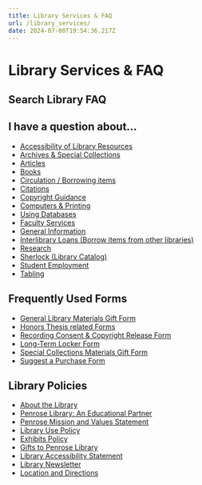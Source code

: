 ```yaml
---
title: Library Services & FAQ
url: /library_services/
date: 2024-07-08T19:54:36.217Z
---
```


<div clasmain-and-footer">
<div class="main">
<div class="page-title">
<h1>Library Services &amp; FAQ</h1>
</div>
<main id="main" class="secondary-main">

<h2 id="search-library-faq">Search Library FAQ</h2>

<script src="https://asklibrarian.whitman.edu/1.0/widgets/14974"></script> 
<div id="s-la-widget-14974"></div>
<div style="display:block; clear:both">
<div id="q1" class="pull-left">
<h2 id="i-have-a-question-about">I have a question about…</h2>
<ul>
<li><a href="https://asklibrarian.whitman.edu/faq/332328">Accessibility of Library Resources</a></li>
<li><a href="http://asklibrarian.whitman.edu/search/?t=0&amp;adv=1&amp;topics=Archives%20%26%20Special%20Collections">Archives &amp; Special Collections</a></li>
<li><a href="http://asklibrarian.whitman.edu/search/?t=0&amp;adv=1&amp;topics=Articles">Articles</a></li>
<li><a href="http://asklibrarian.whitman.edu/search/?t=0&amp;adv=1&amp;topics=Books">Books</a></li>
<li><a href="http://asklibrarian.whitman.edu/search/?t=0&amp;adv=1&amp;topics=Circulation">Circulation / Borrowing items</a></li>
<li><a href="http://asklibrarian.whitman.edu/search/?topics=Citations">Citations</a></li>
<li><a href="http://libguides.whitman.edu/copyright_ip">Copyright Guidance</a></li>
<li><a href="http://asklibrarian.whitman.edu/search/?t=0&amp;adv=1&amp;topics=Computers%20%26%20Printing">Computers &amp; Printing</a></li>
<li><a href="http://asklibrarian.whitman.edu/search/?t=0&amp;adv=1&amp;topics=Databases">Using Databases</a></li>
<li><a href="http://asklibrarian.whitman.edu/search/?t=0&amp;adv=1&amp;topics=Faculty%20Services">Faculty Services</a></li>
<li><a href="http://asklibrarian.whitman.edu/search/?t=0&amp;adv=1&amp;topics=General%20Information">General Information</a></li>
<li><a href="http://asklibrarian.whitman.edu/search/?t=0&amp;adv=1&amp;topics=ILL">Interlibrary Loans (Borrow items from other libraries)</a></li>
<li><a href="http://asklibrarian.whitman.edu/search/?t=0&amp;adv=1&amp;topics=Research">Research</a></li>
<li><a href="http://asklibrarian.whitman.edu/search/?t=0&amp;adv=1&amp;topics=Sherlock">Sherlock (Library Catalog)</a><a href="%https://asklibrarian.whitman.edu/faq/154051"></a><a href="https://asklibrarian.whitman.edu/search/?t=0&amp;adv=1&amp;topics=Student%20Employment"></a></li>
<li><a href="https://asklibrarian.whitman.edu/search/?t=0&amp;adv=1&amp;topics=Student%20Employment">Student Employment</a></li>
<li><a href="https://asklibrarian.whitman.edu/faq/154051">Tabling</a></li>
</ul>
</div>
<div id="q2" class="pull-right">
<h2 id="frequently-used-forms">Frequently Used Forms</h2>
<ul>
<li><a href="https://works.whitman.edu/giftform">General Library Materials Gift Form</a></li>
<li><a href="https://library.whitman.edu/thesis/#downloads">Honors Thesis related Forms</a></li>
<li><a href="https://works.whitman.edu/recordingconsentform">Recording Consent &amp; Copyright Release Form</a></li>
<li><a href="https://works.whitman.edu/lockeragreement">Long-Term Locker Form</a></li>
<li><a href="https://works.whitman.edu/archivesgiftform">Special Collections Materials Gift Form</a></li>
<li><a href="https://works.whitman.edu/purchasesuggestion">Suggest a Purchase Form</a></li>
</ul>
<h2 id="library-policies">Library Policies</h2>
<ul>
<li><a href="https://library.whitman.edu/about_the_library/">About the Library</a></li>
<li><a href="https://library.whitman.edu/about_the_library/#penrose-library-an-educational-partner">Penrose Library: An Educational Partner</a></li>
<li><a href="https://library.whitman.edu/about_the_library/#penrose-mission-and-values-statement">Penrose Mission and Values Statement</a></li>
<li><a href="https://library.whitman.edu/about_the_library/#library-use-policy">Library Use Policy</a></li>
<li><a href="https://library.whitman.edu/about_the_library/#penrose-library-exhibits-and-display-policy">Exhibits Policy</a></li>
<li><a href="https://library.whitman.edu/about_the_library/#gifts-to-penrose-library">Gifts to Penrose Library</a></li>
<li><a href="https://library.whitman.edu/about_the_library/#library-accessibility-statement">Library Accessibility Statement</a></li>
<li><a href="https://library.whitman.edu/about_the_library/#library-newsletter">Library Newsletter</a></li>
<li><a href="https://library.whitman.edu/about_the_library/#location-and-directions">Location and Directions</a></li>
</ul>
</div>
</div>
</main>
</div>
</div>
